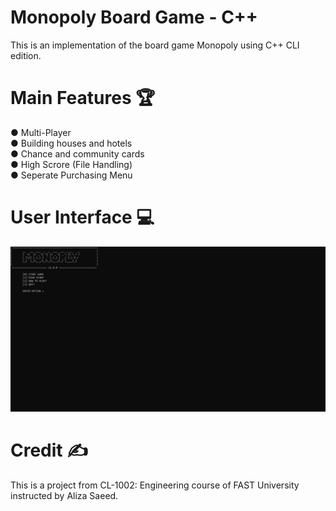 # Monopoly Board Game - C++
This is an implementation of the board game Monopoly using C++ CLI edition.

# Main Features 🏆<br>
● Multi-Player <br>
● Building houses and hotels <br>
● Chance and community cards <br>
● High Scrore (File Handling) <br>
● Seperate Purchasing Menu <br>

# User Interface 💻
![](images/screenshots.gif)

# Credit ✍️
This is a project from CL-1002: Engineering course of FAST University instructed by Aliza Saeed.



